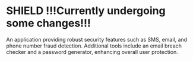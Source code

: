 # SHIELD !!!Currently undergoing some changes!!!
An application providing robust security features such as SMS, email, and phone number fraud detection. Additional tools include an email breach checker and a password generator, enhancing overall user protection.

